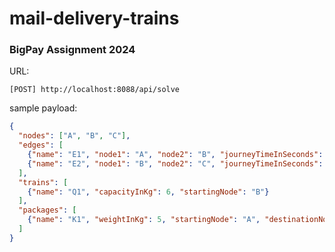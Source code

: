 # mail-delivery-trains
### BigPay Assignment 2024

URL:
```text
[POST] http://localhost:8088/api/solve
```

sample payload:
```json
{
  "nodes": ["A", "B", "C"],
  "edges": [
    {"name": "E1", "node1": "A", "node2": "B", "journeyTimeInSeconds": 30},
    {"name": "E2", "node1": "B", "node2": "C", "journeyTimeInSeconds": 10}
  ],
  "trains": [
    {"name": "Q1", "capacityInKg": 6, "startingNode": "B"}
  ],
  "packages": [
    {"name": "K1", "weightInKg": 5, "startingNode": "A", "destinationNode": "C"}
  ]
}
```